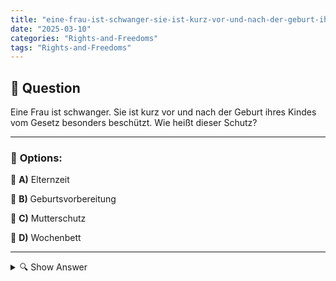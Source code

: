 ```yaml
---
title: "eine-frau-ist-schwanger-sie-ist-kurz-vor-und-nach-der-geburt-ihres-kindes-vom-gesetz-besonders-besch"
date: "2025-03-10"
categories: "Rights-and-Freedoms"
tags: "Rights-and-Freedoms"
---
```


## 📌 **Question**

Eine Frau ist schwanger. Sie ist kurz vor und nach der Geburt ihres Kindes vom Gesetz besonders beschützt. Wie heißt dieser Schutz?



---

### 📝 **Options:**

🔘 **A)** Elternzeit

🔘 **B)** Geburtsvorbereitung

🔘 **C)** Mutterschutz

🔘 **D)** Wochenbett

---

<details>
  <summary>🔍 Show Answer</summary>

  <p>
💡  <b>Correct Answer:</b>  c
  </p>
  <p>
    📖<b>Explanation:</b>
    In Deutschland sind schwangere Frauen durch den **Mutterschutz** besonders geschützt. Dieser rechtliche Schutz gilt sowohl kurz vor als auch nach der Geburt eines Kindes. Der Mutterschutz umfasst Maßnahmen wie Kündigungsschutz, Schutz vor gesundheitlichen Gefahren am Arbeitsplatz, bezahlten Mutterschaftsurlaub und Freistellung von der Arbeit während der Erholungszeit nach der Geburt. Ziel ist es, die Gesundheit der Mutter und des Kindes zu sichern und eine stressfreie Arbeitsumgebung zu gewährleisten. Der Mutterschutz ist ein wichtiger Bestandteil des deutschen Arbeitsrechts und unterstützt werdende Mütter während der Schwangerschaft und nach der Entbindung.
  </p>
</details>

